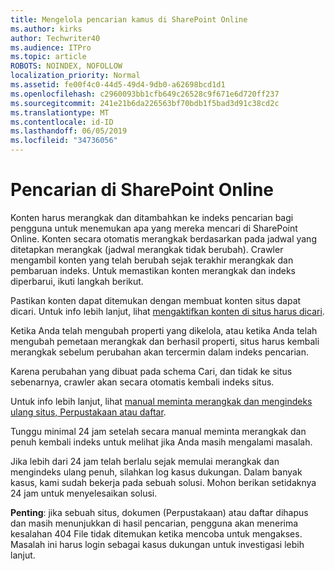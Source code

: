 ```yaml
---
title: Mengelola pencarian kamus di SharePoint Online
ms.author: kirks
author: Techwriter40
ms.audience: ITPro
ms.topic: article
ROBOTS: NOINDEX, NOFOLLOW
localization_priority: Normal
ms.assetid: fe00f4c0-44d5-49d4-9db0-a62698bcd1d1
ms.openlocfilehash: c2960093bb1cfb649c26528c9f671e6d720ff237
ms.sourcegitcommit: 241e21b6da226563bf70bdb1f5bad3d91c38cd2c
ms.translationtype: MT
ms.contentlocale: id-ID
ms.lasthandoff: 06/05/2019
ms.locfileid: "34736056"
---
```

# <a name="search-in-sharepoint-online"></a>Pencarian di SharePoint Online

Konten harus merangkak dan ditambahkan ke indeks pencarian bagi pengguna untuk menemukan apa yang mereka mencari di SharePoint Online. Konten secara otomatis merangkak berdasarkan pada jadwal yang ditetapkan merangkak (jadwal merangkak tidak berubah). Crawler mengambil konten yang telah berubah sejak terakhir merangkak dan pembaruan indeks. Untuk memastikan konten merangkak dan indeks diperbarui, ikuti langkah berikut.

Pastikan konten dapat ditemukan dengan membuat konten situs dapat dicari. Untuk info lebih lanjut, lihat [mengaktifkan konten di situs harus dicari](https://docs.microsoft.com/en-us/sharepoint/make-site-content-searchable).

Ketika Anda telah mengubah properti yang dikelola, atau ketika Anda telah mengubah pemetaan merangkak dan berhasil properti, situs harus kembali merangkak sebelum perubahan akan tercermin dalam indeks pencarian. 

Karena perubahan yang dibuat pada schema Cari, dan tidak ke situs sebenarnya, crawler akan secara otomatis kembali indeks situs. 

Untuk info lebih lanjut, lihat [manual meminta merangkak dan mengindeks ulang situs, Perpustakaan atau daftar](https://docs.microsoft.com/en-us/sharepoint/crawl-site-conten).

 Tunggu minimal 24 jam setelah secara manual meminta merangkak dan penuh kembali indeks untuk melihat jika Anda masih mengalami masalah. 

Jika lebih dari 24 jam telah berlalu sejak memulai merangkak dan mengindeks ulang penuh, silahkan log kasus dukungan. Dalam banyak kasus, kami sudah bekerja pada sebuah solusi. Mohon berikan setidaknya 24 jam untuk menyelesaikan solusi.

**Penting**: jika sebuah situs, dokumen (Perpustakaan) atau daftar dihapus dan masih menunjukkan di hasil pencarian, pengguna akan menerima kesalahan 404 File tidak ditemukan ketika mencoba untuk mengakses. Masalah ini harus login sebagai kasus dukungan untuk investigasi lebih lanjut. 



